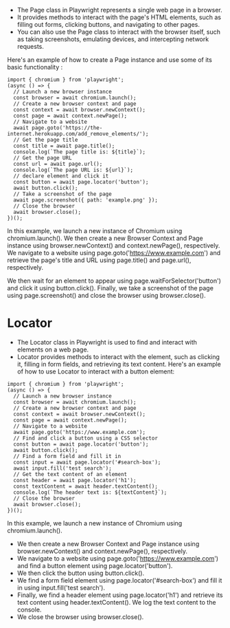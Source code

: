 - The Page class in Playwright represents a single web page in a browser.
- It provides methods to interact with the page's HTML elements, such as filling out forms, clicking buttons, and navigating to other pages.
- You can also use the Page class to interact with the browser itself, such as taking screenshots, emulating devices, and intercepting network requests.

Here's an example of how to create a Page instance and use some of its basic functionality :

```Playwright
import { chromium } from 'playwright';
(async () => {
  // Launch a new browser instance
  const browser = await chromium.launch();
  // Create a new browser context and page
  const context = await browser.newContext();
  const page = await context.newPage();
  // Navigate to a website
  await page.goto('https://the-internet.herokuapp.com/add_remove_elements/');
  // Get the page title
  const title = await page.title();
  console.log(`The page title is: ${title}`);
  // Get the page URL
  const url = await page.url();
  console.log(`The page URL is: ${url}`);
  // declare element and click it
  const button = await page.locator('button');
  await button.click();
  // Take a screenshot of the page
  await page.screenshot({ path: 'example.png' });
  // Close the browser
  await browser.close();
})();
```
In this example, we launch a new instance of Chromium using chromium.launch(). 
We then create a new Browser Context and Page instance using browser.newContext() and context.newPage(), respectively.
We navigate to a website using page.goto('https://www.example.com') and retrieve the page's title and URL using page.title() and page.url(), respectively.

We then wait for an element to appear using page.waitForSelector('button') and click it using button.click().
Finally, we take a screenshot of the page using page.screenshot() and close the browser using browser.close().

# Locator
- The Locator class in Playwright is used to find and interact with elements on a web page.
- Locator provides methods to interact with the element, such as clicking it, filling in form fields, and retrieving its text content.
Here's an example of how to use Locator to interact with a button element:
```Playwright
import { chromium } from 'playwright';
(async () => {
  // Launch a new browser instance
  const browser = await chromium.launch();
  // Create a new browser context and page
  const context = await browser.newContext();
  const page = await context.newPage();
  // Navigate to a website
  await page.goto('https://www.example.com');
  // Find and click a button using a CSS selector
  const button = await page.locator('button');
  await button.click();
  // Find a form field and fill it in
  const input = await page.locator('#search-box');
  await input.fill('test search');
  // Get the text content of an element
  const header = await page.locator('h1');
  const textContent = await header.textContent();
  console.log(`The header text is: ${textContent}`);
  // Close the browser
  await browser.close();
})();

```
In this example, we launch a new instance of Chromium using chromium.launch().
- We then create a new Browser Context and Page instance using browser.newContext() and context.newPage(), respectively.
- We navigate to a website using page.goto('https://www.example.com') and find a button element using page.locator('button'). 
- We then click the button using button.click().
- We find a form field element using page.locator('#search-box') and fill it in using input.fill('test search').
- Finally, we find a header element using page.locator('h1') and retrieve its text content using header.textContent(). We log the text content to the console.
- We close the browser using browser.close().